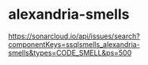 # alexandria-smells

https://sonarcloud.io/api/issues/search?componentKeys=ssqlsmells_alexandria-smells&types=CODE_SMELL&ps=500
